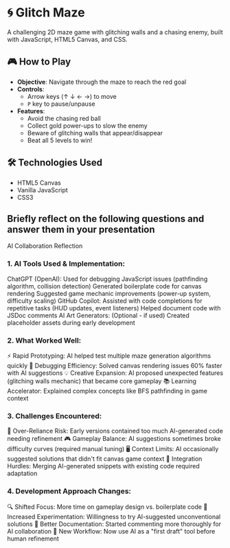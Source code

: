 

# 🌀 Glitch Maze

A challenging 2D maze game with glitching walls and a chasing enemy, built with JavaScript, HTML5 Canvas, and CSS.


## 🎮 How to Play

- **Objective**: Navigate through the maze to reach the red goal
- **Controls**: 
  - Arrow keys (↑ ↓ ← →) to move
  - `P` key to pause/unpause
- **Features**:
  - Avoid the chasing red ball
  - Collect gold power-ups to slow the enemy
  - Beware of glitching walls that appear/disappear
  - Beat all 5 levels to win!

## 🛠️ Technologies Used

- HTML5 Canvas
- Vanilla JavaScript
- CSS3

## Briefly reflect on the following questions and answer them in your presentation

AI Collaboration Reflection

### 1. AI Tools Used & Implementation:

ChatGPT (OpenAI):
Used for debugging JavaScript issues (pathfinding algorithm, collision detection)
Generated boilerplate code for canvas rendering
Suggested game mechanic improvements (power-up system, difficulty scaling)
GitHub Copilot:
Assisted with code completions for repetitive tasks (HUD updates, event listeners)
Helped document code with JSDoc comments
AI Art Generators: (Optional - if used)
Created placeholder assets during early development

### 2. What Worked Well:

⚡ Rapid Prototyping: AI helped test multiple maze generation algorithms quickly
🐞 Debugging Efficiency: Solved canvas rendering issues 60% faster with AI suggestions
💡 Creative Expansion: AI proposed unexpected features (glitching walls mechanic) that became core gameplay
📚 Learning Accelerator: Explained complex concepts like BFS pathfinding in game context

### 3. Challenges Encountered:

🔄 Over-Reliance Risk: Early versions contained too much AI-generated code needing refinement
🎮 Gameplay Balance: AI suggestions sometimes broke difficulty curves (required manual tuning)
🖥️ Context Limits: AI occasionally suggested solutions that didn't fit canvas game context
🔗 Integration Hurdles: Merging AI-generated snippets with existing code required adaptation

### 4. Development Approach Changes:

🔍 Shifted Focus: More time on gameplay design vs. boilerplate code
🧪 Increased Experimentation: Willingness to try AI-suggested unconventional solutions
📝 Better Documentation: Started commenting more thoroughly for AI collaboration
🤖 New Workflow: Now use AI as a "first draft" tool before human refinement
